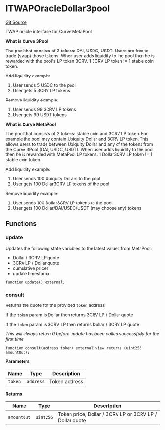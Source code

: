 # ITWAPOracleDollar3pool
[Git Source](https://github.com/tungbq/ubiquity-dollar/blob/be04500228f975a0d77b1f17e5465c27c035525b/src/dollar/interfaces/ITWAPOracleDollar3pool.sol)

TWAP oracle interface for Curve MetaPool

**What is Curve 3Pool**

The pool that consists of 3 tokens: DAI, USDC, USDT.
Users are free to trade (swap) those tokens. When user adds liquidity
to the pool then he is rewarded with the pool's LP token 3CRV.
1 3CRV LP token != 1 stable coin token.

Add liquidity example:
1. User sends 5 USDC to the pool
2. User gets 5 3CRV LP tokens

Remove liquidity example:
1. User sends 99 3CRV LP tokens
2. User gets 99 USDT tokens

**What is Curve MetaPool**

The pool that consists of 2 tokens: stable coin and 3CRV LP token.
For example the pool may contain Ubiquity Dollar and 3CRV LP token.
This allows users to trade between Ubiquity Dollar and any of the tokens
from the Curve 3Pool (DAI, USDC, USDT). When user adds liquidity to the pool
then he is rewarded with MetaPool LP tokens. 1 Dollar3CRV LP token != 1 stable coin token.

Add liquidity example:
1. User sends 100 Ubiquity Dollars to the pool
2. User gets 100 Dollar3CRV LP tokens of the pool

Remove liquidity example:
1. User sends 100 Dollar3CRV LP tokens to the pool
2. User gets 100 Dollar/DAI/USDC/USDT (may choose any) tokens


## Functions
### update

Updates the following state variables to the latest values from MetaPool:
- Dollar / 3CRV LP quote
- 3CRV LP / Dollar quote
- cumulative prices
- update timestamp


```solidity
function update() external;
```

### consult

Returns the quote for the provided `token` address

If the `token` param is Dollar then returns 3CRV LP / Dollar quote

If the `token` param is 3CRV LP then returns Dollar / 3CRV LP quote

*This will always return 0 before update has been called successfully for the first time*


```solidity
function consult(address token) external view returns (uint256 amountOut);
```
**Parameters**

|Name|Type|Description|
|----|----|-----------|
|`token`|`address`|Token address|

**Returns**

|Name|Type|Description|
|----|----|-----------|
|`amountOut`|`uint256`|Token price, Dollar / 3CRV LP or 3CRV LP / Dollar quote|


